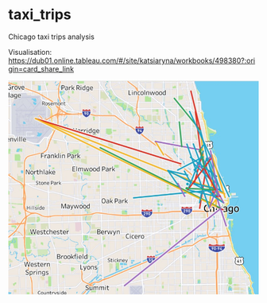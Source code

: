 # taxi_trips
Chicago taxi trips analysis

Visualisation: https://dub01.online.tableau.com/#/site/katsiaryna/workbooks/498380?:origin=card_share_link

![alt text](https://github.com/KatsiarynaDzibrova/taxi_trips/blob/master/taxi_trips_visualisation.jpg)

